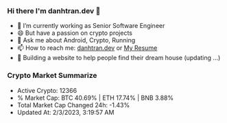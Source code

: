 ### Hi there I'm danhtran.dev 👋

- 🔭 I’m currently working as Senior Software Engineer
- 😄 But have a passion on crypto projects
- 💬 Ask me about Android, Crypto, Running 
- 📫 How to reach me: <a href="https://danhtran.dev" target="_blank">danhtran.dev</a> or <a href="Dan-Resume.pdf" target="_blank">My Resume</a>
- 🌱 Building a website to help people find their dream house (updating ...)

### Crypto Market Summarize
- Active Crypto: 12366
- % Market Cap: BTC 40.69% | ETH 17.74% | BNB 3.88%
- Total Market Cap Changed 24h: -1.43%
- Updated At: 2/3/2023, 3:19:57 AM
